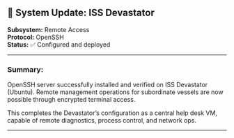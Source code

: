 ## 🔐 System Update: ISS Devastator

**Subsystem:** Remote Access  
**Protocol:** OpenSSH  
**Status:** ✅ Configured and deployed

---

### Summary:
OpenSSH server successfully installed and verified on ISS Devastator (Ubuntu). Remote management operations for subordinate vessels are now possible through encrypted terminal access.

This completes the Devastator’s configuration as a central help desk VM, capable of remote diagnostics, process control, and network ops.

---

